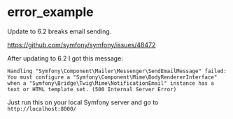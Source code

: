 # error_example
Update to 6.2 breaks email sending.

https://github.com/symfony/symfony/issues/48472

After updating to 6.2 I got this message:

`Handling "Symfony\Component\Mailer\Messenger\SendEmailMessage" failed: You must configure a "Symfony\Component\Mime\BodyRendererInterface" when a "Symfony\Bridge\Twig\Mime\NotificationEmail" instance has a text or HTML template set. (500 Internal Server Error)`

Just run this on your local Symfony server and go to `http://localhost:8000/`
